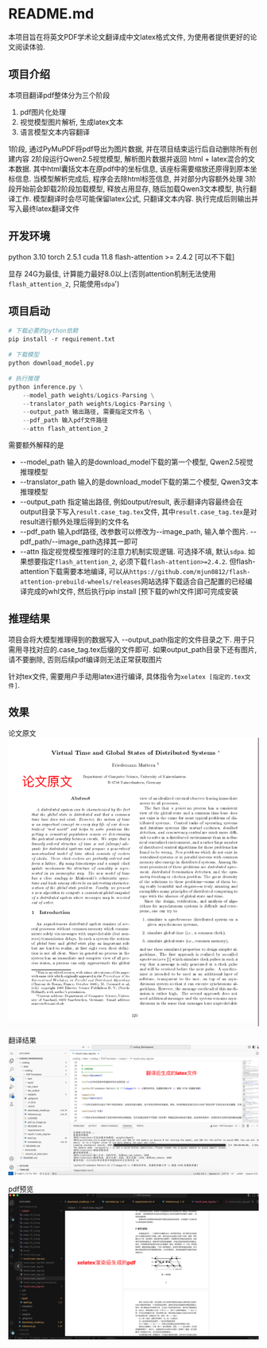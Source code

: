 # README.md
本项目旨在将英文PDF学术论文翻译成中文latex格式文件, 为使用者提供更好的论文阅读体验.

## 项目介绍

本项目翻译pdf整体分为三个阶段

1. pdf图片化处理
2. 视觉模型图片解析, 生成latex文本
3. 语言模型文本内容翻译

1阶段, 通过PyMuPDF将pdf导出为图片数据, 并在项目结束运行后自动删除所有创建内容
2阶段运行Qwen2.5视觉模型, 解析图片数据并返回 html + latex混合的文本数据. 其中html囊括文本在原pdf中的坐标信息, 该座标需要缩放还原得到原本坐标信息. 当模型解析完成后, 程序会去除html标签信息, 并对部分内容额外处理
3阶段开始前会卸载2阶段加载模型, 释放占用显存, 随后加载Qwen3文本模型, 执行翻译工作. 模型翻译时会尽可能保留latex公式, 只翻译文本内容. 执行完成后则输出并写入最终latex翻译文件

## 开发环境

python 3.10
torch 2.5.1
cuda 11.8
flash-attention >= 2.4.2 [可以不下载]

显存 24G为最佳, 计算能力最好8.0以上(否则attention机制无法使用`flash_attention_2`, 只能使用`sdpa`')

## 项目启动

```python
# 下载必要的python依赖
pip install -r requirement.txt
```

```python
# 下载模型
python download_model.py
```

```python
# 执行推理
python inference.py \
    --model_path weights/Logics-Parsing \
    --translator_path weights/Logics-Parsing \
    --output_path 输出路径, 需要指定文件名 \
    --pdf_path 输入pdf文件路径
    --attn flash_attention_2
```

需要额外解释的是
- --model_path 输入的是download_model下载的第一个模型, Qwen2.5视觉推理模型
- --translator_path 输入的是download_model下载的第二个模型, Qwen3文本推理模型
- --output_path 指定输出路径, 例如output/result, 表示翻译内容最终会在output目录下写入`result.case_tag.tex`文件, 其中`result.case_tag.tex`是对result进行额外处理后得到的文件名
- --pdf_path 输入pdf路径, 改参数可以修改为--image_path, 输入单个图片. --pdf_path/--image_path选择其一即可
- --attn 指定视觉模型推理时的注意力机制实现逻辑. 可选择不填, 默认`sdpa`. 如果想要指定`flash_attention_2`, 必须下载`flash-attention>=2.4.2`. 但flash-attention下载需要本地编译, 可以从`https://github.com/mjun0812/flash-attention-prebuild-wheels/releases`网站选择下载适合自己配置的已经编译完成的whl文件, 然后执行pip install [预下载的whl文件]即可完成安装

## 推理结果
项目会将大模型推理得到的数据写入 --output_path指定的文件目录之下. 用于只需用寻找对应的.case_tag.tex后缀的文件即可. 如果output_path目录下还有图片, 请不要删除, 否则后续pdf编译则无法正常获取图片

针对tex文件, 需要用户手动用latex进行编译, 具体指令为`xelatex [指定的.tex文件]`.

## 效果

论文原文
<img src="./README-img/1.jpg">

翻译结果
<img src="./README-img/2.jpg">

pdf预览
<img src="./README-img/3.jpg">